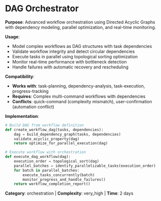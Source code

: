 # DAG Orchestrator

**Purpose**: Advanced workflow orchestration using Directed Acyclic Graphs with dependency modeling, parallel optimization, and real-time monitoring.

**Usage**: 
- Model complex workflows as DAG structures with task dependencies
- Validate workflow integrity and detect circular dependencies
- Execute tasks in parallel using topological sorting optimization
- Monitor real-time performance with bottleneck detection
- Handle failures with automatic recovery and rescheduling

**Compatibility**: 
- **Works with**: task-planning, dependency-analysis, task-execution, progress-tracking
- **Requires**: Complex multi-command workflows with dependencies
- **Conflicts**: quick-command (complexity mismatch), user-confirmation (automation conflict)

**Implementation**:
```python
# Build DAG from workflow definition
def create_workflow_dag(tasks, dependencies):
    dag = build_dependency_graph(tasks, dependencies)
    validate_acyclic_property(dag)
    return optimize_for_parallel_execution(dag)

# Execute workflow with orchestration
def execute_dag_workflow(dag):
    execution_order = topological_sort(dag)
    parallel_batches = identify_parallelizable_tasks(execution_order)
    for batch in parallel_batches:
        execute_tasks_concurrently(batch)
        monitor_progress_and_handle_failures()
    return workflow_completion_report()
```

**Category**: orchestration | **Complexity**: very_high | **Time**: 2 days
